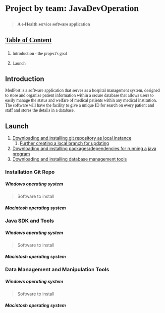 # <p style="font-family:Menlo"> Project by team: JavaDevOperation </p>
   > **<p style="font-family:Lucida Grande">A e-Health service software application</p>**

## <p style="font-family:Lucida Grande"> <u>**Table of Content**</u> </p>
 1. <p style="font-family:Lucida Grande"> Introduction - the project's goal </p>
 
 3. <p style="font-family:Lucida Grande"> Launch </p>







## Introduction   
<p style="font-family:Lucida Grande"> MedPort is a software application that serves as a hospital management system, designed to store and organize patient information within a secure database that allows users to easily manage the status and welfare of medical patients within any medical institution. <br>The software will have the facility to give a unique ID for search on every patient and staff and stores the details in a database.</p>


## Launch
1. [Downloading and installing git repository as local instance](#installation-Setup)
    <!-- 1. [Further creating a local branch for updating](https://learngitbranching.js.org/?locale=en_US) -->
    1. [Further creating a local branch for updating](https://help.github.com/en/github/collaborating-with-issues-and-pull-requests/creating-and-deleting-branches-within-your-repository#creating-a-branch) 
2. [Downloading and installing packages/dependencies for running a java program](#java-sdk-and-tools)
3. [Downloading and installing database management tools](#data-management-and-manipulation-tools)


### Installation Git Repo
   ##### Windows operating system
> Software to install
   ##### Macintosh operating system


### Java SDK and Tools
   ##### Windows operating system
> Software to install
   ##### Macintosh operating system


### Data Management and Manipulation Tools
   ##### Windows operating system
> Software to install
   ##### Macintosh operating system